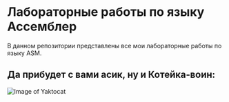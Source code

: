# Лабораторные работы по языку Ассемблер
В данном репозитории представлены все мои лабораторные работы по языку ASM.

## Да прибудет с вами асик, ну и Котейка-воин:
![Image of Yaktocat](https://octodex.github.com/images/yaktocat.png)

